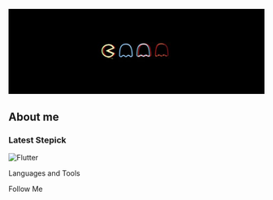 ![Header](https://github.com/Pbnne/Pbnne/blob/main/assets/d846912c912e550e3ff80a4542262e8c.jpg)

## About me

### Latest Stepick 
![Flutter](https://img.shields.io/badge/any_text-you_like-blue)

Languages and Tools

Follow Me
